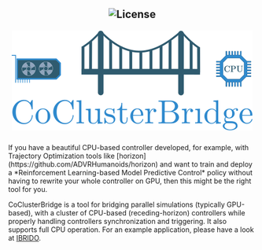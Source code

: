 <h2 align="center" style="text-decoration: none;"> <img src="https://img.shields.io/badge/License-GPLv2-purple.svg" alt="License">

![icon.svg](docs/images/logo.svg)

</h2>
If you have a beautiful CPU-based controller developed, for example, with Trajectory Optimization tools like [horizon](https://github.com/ADVRHumanoids/horizon) and want to train and deploy  a *Reinforcement Learning-based Model Predictive Control* policy without having to rewrite your whole controller on GPU, then this might be the right tool for you. 

CoClusterBridge is a tool for bridging parallel simulations (typically GPU-based), with a cluster of CPU-based (receding-horizon) controllers while properly handling controllers synchronization and triggering. It also supports full CPU operation.
For an example application, please have a look at [IBRIDO](https://github.com/AndrePatri/IBRIDO).
